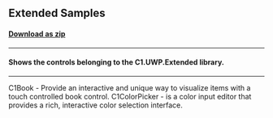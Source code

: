 ## Extended Samples
#### [Download as zip](https://downgit.github.io/#/home?url=https://github.com/GrapeCity/ComponentOne-UWP-Samples/tree/master/\C1.UWP.Extended\CS\ExtendedSamples)
____
#### Shows the controls belonging to the C1.UWP.Extended library.
____
C1Book - Provide an interactive and unique way to visualize items with a touch controlled book control.
C1ColorPicker - is a color input editor that provides a rich, interactive color selection interface.
